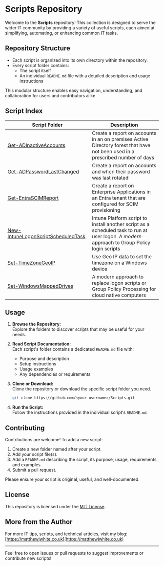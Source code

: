 # Scripts Repository

Welcome to the **Scripts** repository! This collection is designed to serve the wider IT community by providing a variety of useful scripts, each aimed at simplifying, automating, or enhancing common IT tasks.

## Repository Structure

- Each script is organized into its own directory within the repository.
- Every script folder contains:
  - The script itself
  - An individual `README.md` file with a detailed description and usage instructions

This modular structure enables easy navigation, understanding, and collaboration for users and contributors alike.

## Script Index

| Script Folder | Description |
|--------------|-------------|
| [Get-ADInactiveAccounts](./Get-ADInactiveAccounts/README.md) | Create a report on accounts in an on premises Active Directory forest that have not been used in a prescribed number of days |
| [Get-ADPasswordLastChanged](./Get-ADPasswordLastChanged/README.md) | Create a report on accounts and when their password was last rotated |
| [Get-EntraSCIMReport](./Get-EntraSCIMReport/README.md) | Create a report on Enterprise Applications in an Entra tenant that are configured for SCIM provisioning |
| [New-IntuneLogonScriptScheduledTask](./New-IntuneLogonScriptScheduledTask/README.md) | Intune Platform script to install another script as a scheduled task to run at user logon. A *modern* approach to Group Policy login scripts |
| [Set-TimeZoneGeoIP](./Set-TimeZoneGeoIP/README.md) | Use Geo IP data to set the timezone on a Windows device |
| [Set-WindowsMappedDrives](./Set-WindowsMappedDrives/README.md) | A modern approach to replace logon scripts or Group Policy Processing for cloud native computers |

## Usage

1. **Browse the Repository:**  
   Explore the folders to discover scripts that may be useful for your needs.

2. **Read Script Documentation:**  
   Each script's folder contains a dedicated `README.md` file with:
   - Purpose and description
   - Setup instructions
   - Usage examples
   - Any dependencies or requirements

3. **Clone or Download:**  
   Clone the repository or download the specific script folder you need.

   ```bash
   git clone https://github.com/<your-username>/Scripts.git
   ```

4. **Run the Script:**  
   Follow the instructions provided in the individual script's `README.md`.

## Contributing

Contributions are welcome! To add a new script:
1. Create a new folder named after your script.
2. Add your script file(s).
3. Add a `README.md` describing the script, its purpose, usage, requirements, and examples.
4. Submit a pull request.

Please ensure your script is original, useful, and well-documented.

## License

This repository is licensed under the [MIT License](LICENSE).

## More from the Author

For more IT tips, scripts, and technical articles, visit my blog: [https://matthewjwhite.co.uk](https://matthewjwhite.co.uk)

---

Feel free to open issues or pull requests to suggest improvements or contribute new scripts!
